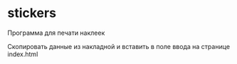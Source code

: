 # stickers
Программа для печати наклеек

Скопировать данные из накладной и вставить в поле ввода на страницe index.html
